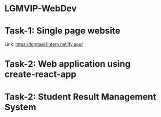 # LGMVIP-WebDev

# Task-1: Single page website
Link: https://lgmtask1intern.netlify.app/

# Task-2: Web application using create-react-app
# Task-2: Student Result Management System
